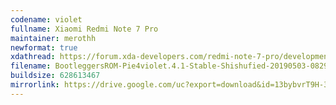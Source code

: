 ```yaml
---
codename: violet
fullname: Xiaomi Redmi Note 7 Pro
maintainer: merothh
newformat: true
xdathread: https://forum.xda-developers.com/redmi-note-7-pro/development/rom-bootleggersrom-4-1-stable-violet-t3926848
filename: BootleggersROM-Pie4violet.4.1-Stable-Shishufied-20190503-082919.zip
buildsize: 628613467
mirrorlink: https://drive.google.com/uc?export=download&id=13bybvrT9H-36V50G_y3R3mnGCZ2jeawY
---
```

